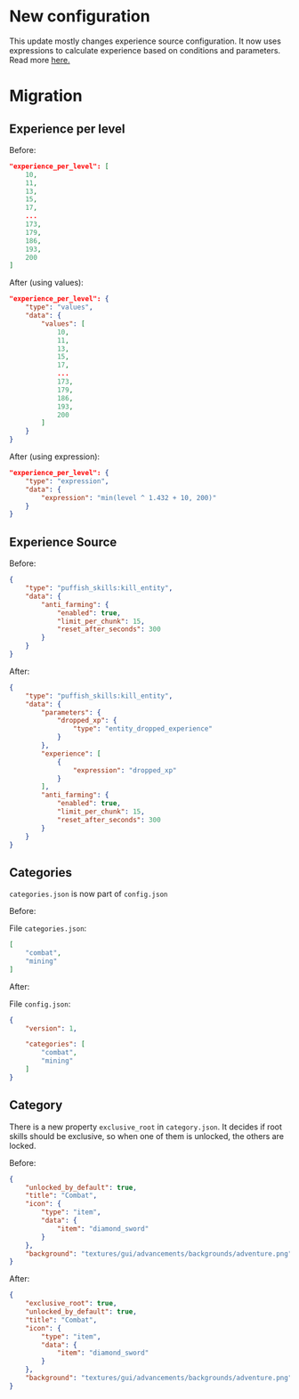 # New configuration

This update mostly changes experience source configuration. It now uses expressions to calculate experience based on conditions and parameters. Read more [here.](/creators/configuration/experience-sources/experience-source)

# Migration

## Experience per level

Before:

```json
"experience_per_level": [
	10,
	11,
	13,
	15,
	17,
	...
	173,
	179,
	186,
	193,
	200
]
```

After (using values):

```json
"experience_per_level": {
	"type": "values",
	"data": {
		"values": [
			10,
			11,
			13,
			15,
			17,
			...
			173,
			179,
			186,
			193,
			200
		]
	}
}
```

After (using expression):

```json
"experience_per_level": {
	"type": "expression",
	"data": {
		"expression": "min(level ^ 1.432 + 10, 200)"
	}
}
```

## Experience Source

Before:
```json
{
	"type": "puffish_skills:kill_entity",
	"data": {
		"anti_farming": {
			"enabled": true,
			"limit_per_chunk": 15,
			"reset_after_seconds": 300
		}
	}
}

```
After:
```json
{
	"type": "puffish_skills:kill_entity",
	"data": {
		"parameters": {
			"dropped_xp": {
				"type": "entity_dropped_experience"
			}
		},
		"experience": [
			{
				"expression": "dropped_xp"
			}
		],
		"anti_farming": {
			"enabled": true,
			"limit_per_chunk": 15,
			"reset_after_seconds": 300
		}
	}
}
```

## Categories

`categories.json` is now part of `config.json`

Before:

File `categories.json`:
```json
[
	"combat",
	"mining"
]
```

After:

File `config.json`:
```json
{
	"version": 1,

	"categories": [
		"combat",
		"mining"
	]
}
```

## Category

There is a new property `exclusive_root` in `category.json`. It decides if root skills should be exclusive, so when one of them is unlocked, the others are locked.

Before:
```json
{
	"unlocked_by_default": true,
	"title": "Combat",
	"icon": {
		"type": "item",
		"data": {
			"item": "diamond_sword"
		}
	},
	"background": "textures/gui/advancements/backgrounds/adventure.png"
}
```

After:
```json
{
	"exclusive_root": true,
	"unlocked_by_default": true,
	"title": "Combat",
	"icon": {
		"type": "item",
		"data": {
			"item": "diamond_sword"
		}
	},
	"background": "textures/gui/advancements/backgrounds/adventure.png"
}
```